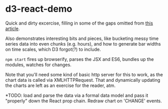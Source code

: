# d3-react-demo

Quick and dirty excercise, filling in some of the gaps omitted from [this article](http://blog.siftscience.com/blog/2015/4/6/d-threeact-how-sift-science-made-d3-react-besties).

Also demonstrates interesting bits and pieces, like bucketing messy time series data into even chunks (e.g. hours), and how to generate bar widths on time scales, which D3 forgot(?) to include.

`npm start` fires up browserify, parses the JSX and ES6, bundles up the modules, watches for changes.

Note that you'll need some kind of basic http server for this to work, as the chart data is called via XMLHTTPRequest. That and dynamically updating the charts are left as an exercise for the reader, atm.

*TODO: load and parse the data via a formal data model and pass it "properly" down the React prop chain. Redraw chart on 'CHANGE' events.
